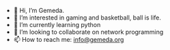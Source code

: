 - 👋 Hi, I’m Gemeda.
- 👀 I’m interested in gaming and basketball, ball is life.
- 🌱 I’m currently learning python
- 💞️ I’m looking to collaborate on network programming 
- 📫 How to reach me: info@gemeda.org

<!---
gems2tech/gems2tech is a ✨ special ✨ repository because its `README.md` (this file) appears on your GitHub profile.
You can click the Preview link to take a look at your changes.
--->
